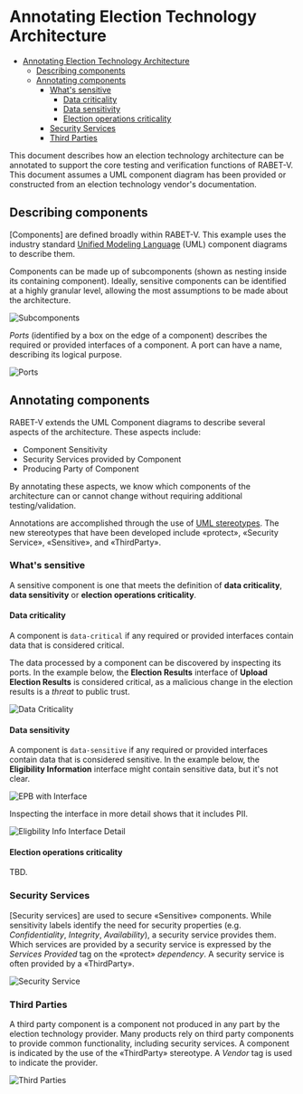 # Annotating Election Technology Architecture

<!-- TOC -->

- [Annotating Election Technology Architecture](#annotating-election-technology-architecture)
    - [Describing components](#describing-components)
    - [Annotating components](#annotating-components)
        - [What's sensitive](#whats-sensitive)
            - [Data criticality](#data-criticality)
            - [Data sensitivity](#data-sensitivity)
            - [Election operations criticality](#election-operations-criticality)
        - [Security Services](#security-services)
        - [Third Parties](#third-parties)

<!-- /TOC -->

This document describes how an election technology architecture can be annotated to support the core testing and verification functions of RABET-V. This document assumes a UML component diagram has been provided or constructed from an election technology vendor's documentation.

## Describing components

[Components] are defined broadly within RABET-V. This example uses the industry standard [Unified Modeling Language](https://www.omg.org/spec/UML/) (UML) component diagrams to describe them.

Components can be made up of subcomponents (shown as nesting inside its containing component). Ideally, sensitive components can be identified at a highly granular level, allowing the most assumptions to be made about the architecture.

![Subcomponents](./images/subcomponents.svg)

*Ports* (identified by a box on the edge of a component) describes the required or provided interfaces of a component. A port can have a name, describing its logical purpose.

![Ports](./images/subcomponents.svg)

## Annotating components

RABET-V extends the UML Component diagrams to describe several aspects of the architecture. These aspects include:

- Component Sensitivity
- Security Services provided by Component
- Producing Party of Component

By annotating these aspects, we know which components of the architecture can or cannot change without requiring additional testing/validation.

Annotations are accomplished through the use of [UML stereotypes](https://en.wikipedia.org/wiki/Stereotype_(UML)). The new stereotypes that have been developed include «protect», «Security Service», «Sensitive», and «ThirdParty».

### What's sensitive

A sensitive component is one that meets the definition of **data criticality**, **data sensitivity** or **election operations criticality**.

#### Data criticality

A component is `data-critical` if any required or provided interfaces contain data that is considered critical.

The data processed by a component can be discovered by inspecting its ports. In the example below, the **Election Results** interface of **Upload Election Results** is considered critical, as a malicious change in the election results is a *threat* to public trust.

![Data Criticality](./images/sensitive_err.svg)

#### Data sensitivity

A component is `data-sensitive` if any required or provided interfaces contain data that is considered sensitive. In the example below, the **Eligibility Information** interface might contain sensitive data, but it's not clear.

![EPB with Interface](./images/sensitive_epb.svg)

 Inspecting the interface in more detail shows that it includes PII.

![Eligbility Info Interface Detail](./images/sensitive_epb_class.svg)

#### Election operations criticality

TBD.

### Security Services

[Security services] are used to secure «Sensitive» components. While sensitivity labels identify the need for security properties (e.g. *Confidentiality*, *Integrity*, *Availability*), a security service provides them. Which services are provided by a security service is expressed by the *Services Provided* tag on the «protect» *dependency*. A security service is often provided by a «ThirdParty».

![Security Service](./images/security_service.svg)

### Third Parties

A third party component is a component not produced in any part by the election technology provider. Many products rely on third party components to provide common functionality, including security services. A component is indicated by the use of the «ThirdParty» stereotype. A *Vendor* tag is used to indicate the provider.

![Third Parties](./images/third_party.svg)
